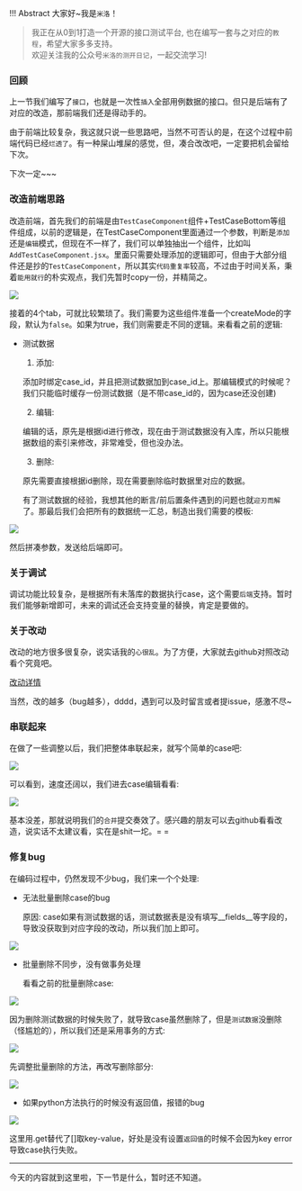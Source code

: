 !!! Abstract 大家好~我是`米洛`！<br/>
> 我正在从0到1打造一个开源的接口测试平台, 也在编写一套与之对应的`教程`，希望大家多多支持。<br/>
> 欢迎关注我的公众号`米洛的测开日记`，一起交流学习! 

### 回顾

  上一节我们编写了`接口`，也就是一次性`插入`全部用例数据的接口。但只是后端有了对应的改造，那前端我们还是得动手的。
  
  由于前端比较复杂，我这就只说一些思路吧，当然不可否认的是，在这个过程中前端代码已经`烂透了`。有一种屎山堆屎的感觉，但，凑合改改吧，一定要把机会留给下次。
  
  下次一定~~~
  
### 改造前端思路

  改造前端，首先我们的前端是由`TestCaseComponent`组件+TestCaseBottom等组件组成，以前的逻辑是，在TestCaseComponent里面通过一个参数，判断是`添加`还是`编辑`模式，但现在不一样了，我们可以单独抽出一个组件，比如叫`AddTestCaseComponent.jsx`。里面只需要处理添加的逻辑即可，但由于大部分组件还是抄的`TestCaseComponent`，所以其实`代码重复率`较高，不过由于时间关系，秉着`能用就行`的朴实观点，我们先暂时copy一份，并精简之。
  
![](https://files.mdnice.com/user/11504/10bd5ff3-d936-480e-bdd9-34e15164e918.png)

  接着的4个tab，可就比较繁琐了。我们需要为这些组件准备一个createMode的字段，默认为`false`。如果为true，我们则需要走不同的逻辑。来看看之前的逻辑:
  
- 测试数据

  1. 添加:
  
    添加时绑定case_id，并且把测试数据加到case_id上。那编辑模式的时候呢？我们只能临时缓存一份测试数据（是不带case_id的，因为case还没创建)
    
  2. 编辑:
  
    编辑的话，原先是根据id进行修改，现在由于测试数据没有入库，所以只能根据数组的索引来修改，非常难受，但也没办法。
    
  3. 删除:
  
    原先需要直接根据id删除，现在需要删除临时数据里对应的数据。
    
  有了测试数据的经验，我想其他的断言/前后置条件遇到的问题也就`迎刃而解`了。那最后我们会把所有的数据统一汇总，制造出我们需要的模板:

![](https://files.mdnice.com/user/11504/a05fc7cc-b093-44c1-89ab-d037445044bf.png)

  然后拼凑参数，发送给后端即可。
  
### 关于调试

  调试功能比较复杂，是根据所有未落库的数据执行case，这个需要`后端`支持。暂时我们能够新增即可，未来的调试还会支持变量的替换，肯定是要做的。
  
### 关于改动

  改动的地方很多很复杂，说实话我的`心很乱`。为了方便，大家就去github对照改动看个究竟吧。
  
  [改动详情](https://github.com/wuranxu/pityWeb/commit/a19686bfeb91820d830e12543e98132ce2f5df5c)
  
  当然，改的越多（bug越多），dddd，遇到可以及时留言或者提issue，感激不尽~
  
### 串联起来

  在做了一些调整以后，我们把整体串联起来，就写个简单的case吧:
  
![](https://files.mdnice.com/user/11504/d65cecf0-1628-45fe-b636-9ec8b8b303ac.gif)

  可以看到，速度还阔以，我们进去case编辑看看:
  
![](https://files.mdnice.com/user/11504/01b42dcb-c761-4d2e-b9cc-16ea2c359f92.png)

  基本没差，那就说明我们的`合并`提交奏效了。感兴趣的朋友可以去github看看改造，说实话不太建议看，实在是shit一坨。= =
  
### 修复bug

  在编码过程中，仍然发现不少bug，我们来一个个处理:
  
- 无法批量删除case的bug

  原因: case如果有测试数据的话，测试数据表是没有填写__fields__等字段的，导致没获取到对应字段的改动，所以我们加上即可。
  
![](https://files.mdnice.com/user/11504/574c3b57-f9f1-437b-add6-33dbbc8f0a8b.png)

- 批量删除不同步，没有做事务处理

  看看之前的批量删除case:
  
![](https://files.mdnice.com/user/11504/aa5fb642-94ae-4c14-b488-76914ecad49f.png)

  因为删除测试数据的时候失败了，就导致case虽然删除了，但是`测试数据`没删除（怪尴尬的），所以我们还是采用事务的方式:
  
![](https://files.mdnice.com/user/11504/41b74ab6-5abd-4514-9991-f0138814f375.png)

  先调整批量删除的方法，再改写删除部分:
  
![](https://files.mdnice.com/user/11504/b2c4cd37-a4aa-442e-a062-5ff6c23cf2aa.png)

- 如果python方法执行的时候没有返回值，报错的bug

![](https://files.mdnice.com/user/11504/d2854e89-0126-4954-910c-bdd3ddafb1ac.png)

  这里用.get替代了[]取key-value，好处是没有设置`返回值`的时候不会因为key error导致case执行失败。
  
---

  今天的内容就到这里啦，下一节是什么，暂时还不知道。